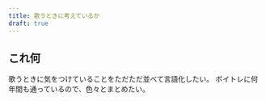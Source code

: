 ```yaml
---
title: 歌うときに考えているか
draft: true
---
```


## これ何

歌うときに気をつけていることをただただ並べて言語化したい。
ボイトレに何年間も通っているので、色々とまとめたい。
